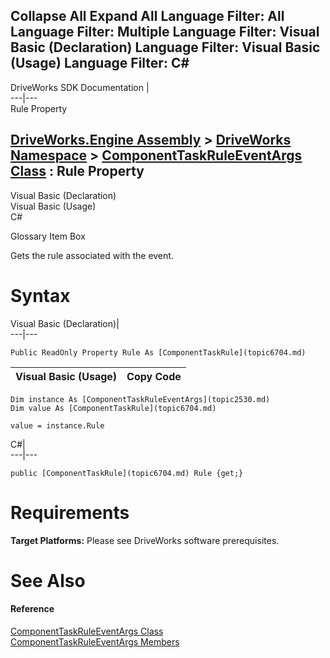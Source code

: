        

 Collapse All Expand All  Language Filter: All  Language Filter: Multiple  Language Filter: Visual Basic (Declaration) Language Filter: Visual Basic (Usage) Language Filter: C#  
---  
DriveWorks SDK Documentation  |   
---|---  
Rule Property   
  
[DriveWorks.Engine Assembly](topic2156.md) > [DriveWorks Namespace](topic2159.md) > [ComponentTaskRuleEventArgs Class](topic2530.md) : Rule Property  
---  
  
Visual Basic (Declaration)    
Visual Basic (Usage)    
C# 

Glossary Item Box

Gets the rule associated with the event. 

# Syntax

Visual Basic (Declaration)|   
---|---  
      
    
    Public ReadOnly Property Rule As [ComponentTaskRule](topic6704.md)  
  
Visual Basic (Usage)| Copy Code  
---|---  
      
    
    Dim instance As [ComponentTaskRuleEventArgs](topic2530.md)
    Dim value As [ComponentTaskRule](topic6704.md)
     
    value = instance.Rule  
  
C#|   
---|---  
      
    
    public [ComponentTaskRule](topic6704.md) Rule {get;}  
  
# Requirements

**Target Platforms:** Please see DriveWorks software prerequisites.

# See Also

#### Reference

[ComponentTaskRuleEventArgs Class](topic2530.md)   
[ComponentTaskRuleEventArgs Members](topic2531.md)


